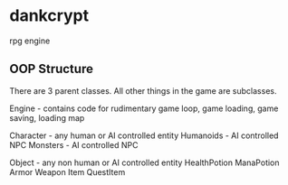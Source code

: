 # dankcrypt
rpg engine

## OOP Structure
There are 3 parent classes. All other things in the game are subclasses.

Engine - contains code for rudimentary game loop, game loading, game saving, loading map

Character - any human or AI controlled entity
    Humanoids - AI controlled NPC
    Monsters - AI controlled NPC

Object - any non human or AI controlled entity
    HealthPotion
    ManaPotion
    Armor
    Weapon
    Item
    QuestItem